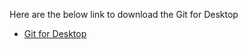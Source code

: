 Here are the below link to download the Git for Desktop
* [Git for Desktop](https://desktop.github.com/)
